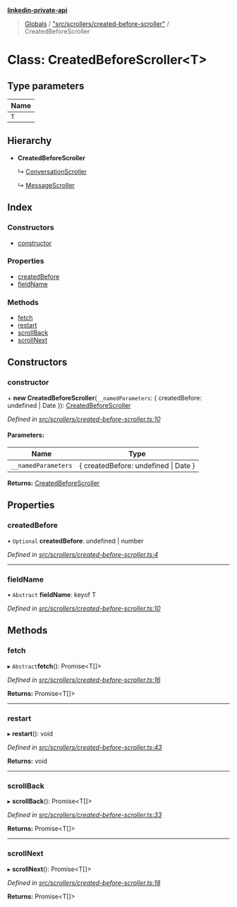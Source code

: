 **[linkedin-private-api](../README.md)**

> [Globals](../globals.md) / ["src/scrollers/created-before-scroller"](../modules/_src_scrollers_created_before_scroller_.md) / CreatedBeforeScroller

# Class: CreatedBeforeScroller\<**T**>

## Type parameters

Name |
------ |
`T` |

## Hierarchy

* **CreatedBeforeScroller**

  ↳ [ConversationScroller](_src_scrollers_conversation_scroller_.conversationscroller.md)

  ↳ [MessageScroller](_src_scrollers_message_scroller_.messagescroller.md)

## Index

### Constructors

* [constructor](_src_scrollers_created_before_scroller_.createdbeforescroller.md#constructor)

### Properties

* [createdBefore](_src_scrollers_created_before_scroller_.createdbeforescroller.md#createdbefore)
* [fieldName](_src_scrollers_created_before_scroller_.createdbeforescroller.md#fieldname)

### Methods

* [fetch](_src_scrollers_created_before_scroller_.createdbeforescroller.md#fetch)
* [restart](_src_scrollers_created_before_scroller_.createdbeforescroller.md#restart)
* [scrollBack](_src_scrollers_created_before_scroller_.createdbeforescroller.md#scrollback)
* [scrollNext](_src_scrollers_created_before_scroller_.createdbeforescroller.md#scrollnext)

## Constructors

### constructor

\+ **new CreatedBeforeScroller**(`__namedParameters`: { createdBefore: undefined \| Date  }): [CreatedBeforeScroller](_src_scrollers_created_before_scroller_.createdbeforescroller.md)

*Defined in [src/scrollers/created-before-scroller.ts:10](https://github.com/eilonmore/linkedin-private-api/blob/614bdb1/src/scrollers/created-before-scroller.ts#L10)*

#### Parameters:

Name | Type |
------ | ------ |
`__namedParameters` | { createdBefore: undefined \| Date  } |

**Returns:** [CreatedBeforeScroller](_src_scrollers_created_before_scroller_.createdbeforescroller.md)

## Properties

### createdBefore

• `Optional` **createdBefore**: undefined \| number

*Defined in [src/scrollers/created-before-scroller.ts:4](https://github.com/eilonmore/linkedin-private-api/blob/614bdb1/src/scrollers/created-before-scroller.ts#L4)*

___

### fieldName

• `Abstract` **fieldName**: keyof T

*Defined in [src/scrollers/created-before-scroller.ts:10](https://github.com/eilonmore/linkedin-private-api/blob/614bdb1/src/scrollers/created-before-scroller.ts#L10)*

## Methods

### fetch

▸ `Abstract`**fetch**(): Promise\<T[]>

*Defined in [src/scrollers/created-before-scroller.ts:16](https://github.com/eilonmore/linkedin-private-api/blob/614bdb1/src/scrollers/created-before-scroller.ts#L16)*

**Returns:** Promise\<T[]>

___

### restart

▸ **restart**(): void

*Defined in [src/scrollers/created-before-scroller.ts:43](https://github.com/eilonmore/linkedin-private-api/blob/614bdb1/src/scrollers/created-before-scroller.ts#L43)*

**Returns:** void

___

### scrollBack

▸ **scrollBack**(): Promise\<T[]>

*Defined in [src/scrollers/created-before-scroller.ts:33](https://github.com/eilonmore/linkedin-private-api/blob/614bdb1/src/scrollers/created-before-scroller.ts#L33)*

**Returns:** Promise\<T[]>

___

### scrollNext

▸ **scrollNext**(): Promise\<T[]>

*Defined in [src/scrollers/created-before-scroller.ts:18](https://github.com/eilonmore/linkedin-private-api/blob/614bdb1/src/scrollers/created-before-scroller.ts#L18)*

**Returns:** Promise\<T[]>
